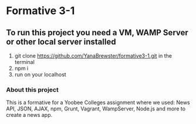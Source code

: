 # Formative 3-1

## To run this project you need a VM, WAMP Server or other local server installed

1. git clone https://github.com/YanaBrewster/formative3-1.git in the terminal
2. npm i
3. run on your localhost

### About this project

This is a formative for a Yoobee Colleges assignment where we used: News API, JSON, AJAX, npm, Grunt, Vagrant, WampServer, Node.js and more to create a news app.
